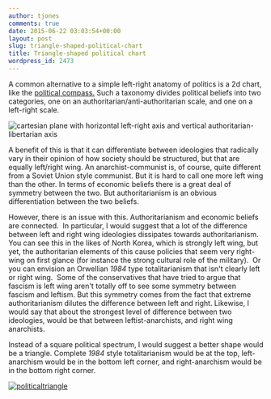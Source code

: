 ```yaml
---
author: tjones
comments: true
date: 2015-06-22 03:03:54+00:00
layout: post
slug: triangle-shaped-political-chart
title: Triangle-shaped political chart
wordpress_id: 2473
---
```


A common alternative to a simple left-right anatomy of politics is a 2d chart, like the [political compass.](https://www.politicalcompass.org/analysis2) Such a taxonomy divides political beliefs into two categories, one on an authoritarian/anti-authoritarian scale, and one on a left-right scale.

![cartesian plane with horizontal left-right axis and vertical authoritarian-libertarian axis](https://www.politicalcompass.org/images/bothaxes.gif)

A benefit of this is that it can differentiate between ideologies that radically vary in their opinion of how society should be structured, but that are equally left/right wing. An anarchist-communist is, of course, quite different from a Soviet Union style communist. But it is hard to call one more left wing than the other. In terms of economic beliefs there is a great deal of symmetry between the two. But authoritarianism is an obvious differentiation between the two beliefs.

However, there is an issue with this. Authoritarianism and economic beliefs are connected.  In particular, I would suggest that a lot of the difference between left and right wing ideologies dissipates towards authoritarianism. You can see this in the likes of North Korea, which is strongly left wing, but yet, the authoritarian elements of this cause policies that seem very right-wing on first glance (for instance the strong cultural role of the military).  Or you can envision an Orwellian _1984_ type totalitarianism that isn't clearly left or right wing.  Some of the conservatives that have tried to argue that fascism is left wing aren't totally off to see some symmetry between fascism and leftism. But this symmetry comes from the fact that extreme authoritarianism dilutes the difference between left and right. Likewise, I would say that about the strongest level of difference between two ideologies, would be that between leftist-anarchists, and right wing anarchists.

Instead of a square political spectrum, I would suggest a better shape would be a triangle. Complete _1984_ style totalitarianism would be at the top, left-anarchism would be in the bottom left corner, and right-anarchism would be in the bottom right corner.

[![politicaltriangle](http://www.theojones.name/wp-content/uploads/2015/06/politicaltriangle.png)](http://www.theojones.name/wp-content/uploads/2015/06/politicaltriangle.png)


